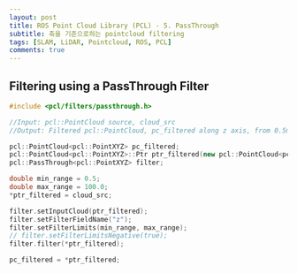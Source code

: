 ```yaml
---
layout: post
title: ROS Point Cloud Library (PCL) - 5. PassThrough
subtitle: 축을 기준으로하는 pointcloud filtering
tags: [SLAM, LiDAR, Pointcloud, ROS, PCL]
comments: true
---
```


## Filtering using a PassThrough Filter

```cpp
#include <pcl/filters/passthrough.h>

//Input: pcl::PointCloud source, cloud_src
//Output: Filtered pcl::PointCloud, pc_filtered along z axis, from 0.5m to 100.0m

pcl::PointCloud<pcl::PointXYZ> pc_filtered;
pcl::PointCloud<pcl::PointXYZ>::Ptr ptr_filtered(new pcl::PointCloud<pcl::PointXYZ>);
pcl::PassThrough<pcl::PointXYZ> filter;

double min_range = 0.5;
double max_range = 100.0;
*ptr_filtered = cloud_src;

filter.setInputCloud(ptr_filtered);
filter.setFilterFieldName("z");
filter.setFilterLimits(min_range, max_range);
// filter.setFilterLimitsNegative(true);
filter.filter(*ptr_filtered);

pc_filtered = *ptr_filtered;
```

<script src="https://gist.github.com/LimHyungTae/1235dcdbe293133079c359f11906be24.js"></script>

